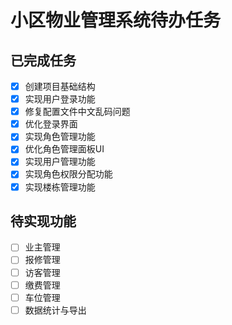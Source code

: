 # 小区物业管理系统待办任务

## 已完成任务
- [x] 创建项目基础结构
- [x] 实现用户登录功能
- [x] 修复配置文件中文乱码问题
- [x] 优化登录界面
- [x] 实现角色管理功能
- [x] 优化角色管理面板UI
- [x] 实现用户管理功能
- [x] 实现角色权限分配功能
- [x] 实现楼栋管理功能

## 待实现功能
- [ ] 业主管理
- [ ] 报修管理
- [ ] 访客管理
- [ ] 缴费管理
- [ ] 车位管理
- [ ] 数据统计与导出 